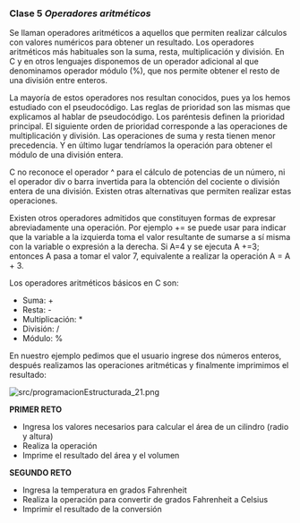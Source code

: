 ### Clase 5 *Operadores aritméticos*

Se llaman operadores aritméticos a aquellos que permiten realizar cálculos con valores numéricos para obtener un resultado. Los operadores aritméticos más habituales son la suma, resta, multiplicación y división. En C y en otros lenguajes disponemos de un operador adicional al que denominamos operador módulo (%), que nos permite obtener el resto de una división entre enteros.

La mayoría de estos operadores nos resultan conocidos, pues ya los hemos estudiado con el pseudocódigo. Las reglas de prioridad son las mismas que explicamos al hablar de pseudocódigo. Los paréntesis definen la prioridad principal. El siguiente orden de prioridad corresponde a las operaciones de multiplicación y división. Las operaciones de suma y resta tienen menor precedencia. Y en último lugar tendríamos la operación para obtener el módulo de una división entera.

C no reconoce el operador ^ para el cálculo de potencias de un número, ni el operador div o barra invertida para la obtención del cociente o división entera de una división. Existen otras alternativas que permiten realizar estas operaciones.

Existen otros operadores admitidos que constituyen formas de expresar abreviadamente una operación. Por ejemplo += se puede usar para indicar que la variable a la izquierda toma el valor resultante de sumarse a sí misma con la variable o expresión a la derecha. Si A=4 y se ejecuta A +=3; entonces A pasa a tomar el valor 7, equivalente a realizar la operación A = A + 3.

Los operadores aritméticos básicos en C son:

- Suma: +
- Resta: -
- Multiplicación: *
- División: /
- Módulo: %

En nuestro ejemplo pedimos que el usuario ingrese dos números enteros, después realizamos las operaciones aritméticas y finalmente imprimimos el resultado:

![src/programacionEstructurada_21.png](src/programacionEstructurada_21.png)

**PRIMER RETO**

- Ingresa los valores necesarios para calcular el área de un cilindro (radio y altura)
- Realiza la operación
- Imprime el resultado del área y el volumen

**SEGUNDO RETO**

- Ingresa la temperatura en grados Fahrenheit
- Realiza la operación para convertir de grados Fahrenheit a Celsius
- Imprimir el resultado de la conversión